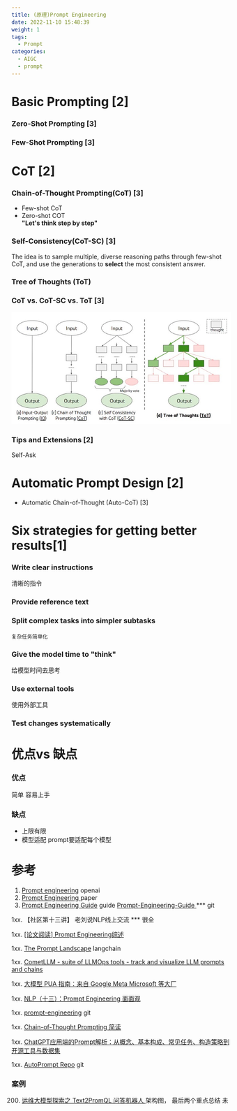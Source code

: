 ```yaml
---
title: (原理)Prompt Engineering   
date: 2022-11-10 15:48:39
weight: 1
tags:
  - Prompt
categories: 
  - AIGC
  - prompt  
---
```


<p></p>
<!-- more -->


# Basic Prompting [2]
### Zero-Shot Prompting [3]
### Few-Shot Prompting [3]

# CoT [2]
### Chain-of-Thought Prompting(CoT) [3]
+ Few-shot CoT
+ Zero-shot COT  
  **"Let's think step by step"**

### Self-Consistency(CoT-SC) [3]
The idea is to sample multiple, diverse reasoning paths through few-shot CoT, and use the generations to **select** the most consistent answer.  
### Tree of Thoughts (ToT)

### CoT vs. CoT-SC vs. ToT  [3]
![TOT](./images/TOT.jpg)

### Tips and Extensions   [2]
Self-Ask 

# Automatic Prompt Design [2]
+ Automatic Chain-of-Thought (Auto-CoT) [3]


# Six strategies for getting better results[1]
### Write clear instructions
   清晰的指令
### Provide reference text

### Split complex tasks into simpler subtasks
    复杂任务简单化
### Give the model time to "think"
   给模型时间去思考
### Use external tools
   使用外部工具
### Test changes systematically



# 优点vs 缺点
### 优点
简单  容易上手
### 缺点
- 上限有限  
- 模型适配
  prompt要适配每个模型

# 参考
1. [Prompt engineering](https://platform.openai.com/docs/guides/prompt-engineering)  openai
2. [Prompt Engineering ](https://lilianweng.github.io/posts/2023-03-15-prompt-engineering/) paper
3. [Prompt Engineering Guide](https://www.promptingguide.ai/techniques) guide
   [Prompt-Engineering-Guide ](https://github.com/www6v/Prompt-Engineering-Guide) *** git
   

1xx.   【社区第十三讲】 老刘说NLP线上交流  *** 很全 

1xx. [[论文阅读] Prompt Engineering综述](https://zhuanlan.zhihu.com/p/682352630)

1xx. [The Prompt Landscape](https://blog.langchain.dev/the-prompt-landscape/)  langchain

1xx. [CometLLM - suite of LLMOps tools - track and visualize LLM prompts and chains](https://colab.research.google.com/github/comet-ml/comet-llm/blob/main/examples/CometLLM_Prompts.ipynb)

1xx. [大模型 PUA 指南：来自 Google Meta Microsoft 等大厂](https://zhuanlan.zhihu.com/p/671915693) 

1xx. [NLP（十三）：Prompt Engineering 面面观](https://zhuanlan.zhihu.com/p/632369186)

1xx. [ prompt-engineering](https://github.com/brexhq/prompt-engineering?tab=readme-ov-file) git

1xx. [Chain-of-Thought Prompting 简读 ](https://finisky.github.io/chain-of-thought-prompting-summary/)

1xx. [ChatGPT应用端的Prompt解析：从概念、基本构成、常见任务、构造策略到开源工具与数据集 ](https://mp.weixin.qq.com/s?__biz=MzAxMjc3MjkyMg==&mid=2648399405&idx=1&sn=75cc058ff83467aa6bf107cf69335e71)

1xx. [AutoPrompt Repo](https://github.com/Eladlev/AutoPrompt) git

### 案例

200. [运维大模型探索之 Text2PromQL 问答机器人 ](https://mp.weixin.qq.com/s/nXoZJ4xfgihA2mnBQ8EdIQ)     架构图， 最后两个重点总结   未



